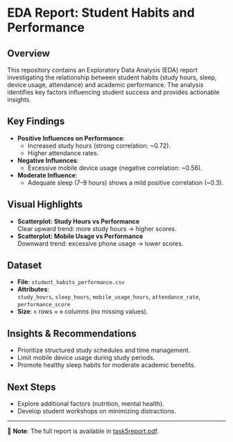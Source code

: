 # EDA Report: Student Habits and Performance

## Overview
This repository contains an Exploratory Data Analysis (EDA) report investigating the relationship between student habits (study hours, sleep, device usage, attendance) and academic performance. The analysis identifies key factors influencing student success and provides actionable insights.

## Key Findings
- **Positive Influences on Performance**:
  - Increased study hours (strong correlation: ~0.72).
  - Higher attendance rates.
- **Negative Influences**:
  - Excessive mobile device usage (negative correlation: ~0.56).
- **Moderate Influence**:
  - Adequate sleep (7–9 hours) shows a mild positive correlation (~0.3).

## Visual Highlights
- **Scatterplot: Study Hours vs Performance**  
  Clear upward trend: more study hours → higher scores.
- **Scatterplot: Mobile Usage vs Performance**  
  Downward trend: excessive phone usage → lower scores.

## Dataset
- **File**: `student_habits_performance.csv`
- **Attributes**:  
  `study_hours`, `sleep_hours`, `mobile_usage_hours`, `attendance_rate`, `performance_score`  
- **Size**: `n` rows × `m` columns (no missing values).

## Insights & Recommendations
- Prioritize structured study schedules and time management.  
- Limit mobile device usage during study periods.  
- Promote healthy sleep habits for moderate academic benefits.  

## Next Steps
- Explore additional factors (nutrition, mental health).  
- Develop student workshops on minimizing distractions.  

---

📌 **Note**: The full report is available in [task5report.pdf](task5report.pdf).  
